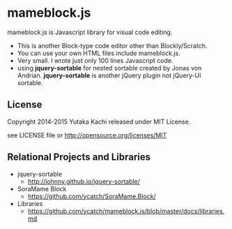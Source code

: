 # mameblock.js

mameblock.js is Javascript library for visual code editing.

- This is another Block-type code editor other than Blockly/Scratch.
- You can use your own HTML files include mameblock.js.
- Very small. I wrote just only 100 lines Javascript code.
- using **jquery-sortable** for nested sortable created by Jonas von Andrian. **jquery-sortable** is another jQuery plugin not jQuery-UI sortable.


License
--------

Copyright 2014-2015 Yutaka Kachi released under MIT License.

see LICENSE file or http://opensource.org/licenses/MIT



Relational Projects and Libraries
-----------------------------------

* jquery-sortable
  - http://johnny.github.io/jquery-sortable/
* SoraMame Block
  - https://github.com/ycatch/SoraMame.Block/
* Libraries
  - https://github.com/ycatch/mameblock.js/blob/master/docs/libraries.md


